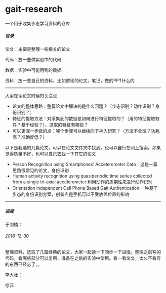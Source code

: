 # gait-research
一个用于收集步态学习资料的仓库

##### 目录
论文：主要是整理一些相关的论文

代码：放一些做实验中的代码

数据：实验中可能用到的数据

资料：放一些自己的资料，比如整理的论文，笔记，做的PPT什么的

---

大家在读论文时候的关注点
+ 论文的整体思路：整篇论文中解决的是什么问题？（步态识别？动作识别？身份识别？）
+ 特征的提取方法：对采集到的数据是如何进行特征提取的？（用的特征提取软件？基于经验？），提取的特征有哪些？
+ 可以更深一步做的点：哪个步骤可以继续向下神入研究？（方法不合理？功耗高？准确度低？）

以下是我选的几篇论文，可以在论文文件夹中找到，也可以自行在网上搜索。如果觉得质量不好，也可以自己去找一下其它的论文

+ Person Recognition using Smartphones’ Accelerometer Data：这是一篇思路很常见的论文，身份识别
+ Human activity recognition using quasiperiodic time series collected from a single tri-axial accelerometer 利用动作的周期性来进行动作识别
+ Orientation Independent Cell Phone Based Gait Authentication 一种基于步态的身份识别方案，创新点是手机可以不受放置位置的影响

---

##### 进度
于剑楠：
###### 2018-12-30
整理资料，选取了几篇经典的论文，大家一起读一下同步一下进度。整理之前写的代码，看哪些部分可以复用，准备在之后的实验中使用。看一看论文，太久不看有的东西已经忘了。。

李大壮：

徐菲：


